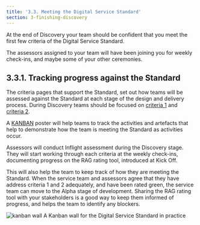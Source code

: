 ```yaml
---
title: '3.3. Meeting the Digital Service Standard'
section: 3-finishing-discovery
---
```


At the end of Discovery your team should be confident that you meet the first few criteria of the Digital Service Standard.

The assessors assigned to your team will have been joining you for weekly check-ins, and maybe some of your other ceremonies.

## 3.3.1. Tracking progress against the Standard

The criteria pages that support the Standard, set out how teams will be assessed against the Standard at each stage of the design and delivery process. During Discovery teams should be focused on [criteria 1](https://www.dto.gov.au/standard/1-user-needs/) and [criteria 2](https://www.dto.gov.au/standard/2-multi-disciplinary-team/). 

A [KANBAN](https://www.dto.gov.au/files/digital-service-standard-kanban-a0.pdf) poster will help teams to track the activities and artefacts that help to demonstrate how the team is meeting the Standard as activities occur. 

Assessors will conduct Inflight assessment during the Discovery stage. They will start working through each criteria at the weekly check-ins, documenting progress on the RAG rating tool, introduced at Kick Off. 

This will also help the team to keep track of how they are meeting the Standard. When the service team and assessors agree that they have address criteria 1 and 2 adequately, and have been rated green, the service team can move to the Alpha stage of development. Sharing the RAG rating tool with your stakeholders is a good way to keep them informed of progress, and helps the team to identify any blockers.

<img src="{{ site.baseurl }}/images/discovery/3/service-standard-wall.jpg" class="full-width" alt="kanban wall">
<span class="caption">A Kanban wall for the Digital Service Standard in practice</span>
